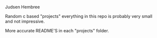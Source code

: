 Judsen Hembree

Random c based "projects" everything in this repo is probably very small and not impressive. 

More accurate README'S in each "projects" folder. 
